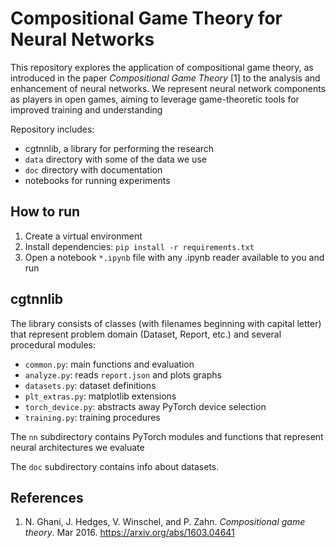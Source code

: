# Compositional Game Theory for Neural Networks

This repository explores the application of compositional game
theory, as introduced in the paper *Compositional Game Theory* [1] to
the analysis and enhancement of neural networks. We represent neural
network components as players in open games, aiming to leverage
game-theoretic tools for improved training and understanding

Repository includes:

- cgtnnlib, a library for performing the research
- `data` directory with some of the data we use
- `doc` directory with documentation
- notebooks for running experiments

## How to run

1. Create a virtual environment
2. Install dependencies: `pip install -r requirements.txt`
3. Open a notebook `*.ipynb` file with any .ipynb reader available to you
   and run

## cgtnnlib

The library consists of classes (with filenames beginning with capital letter)
that represent problem domain (Dataset, Report, etc.) and several procedural
modules:

- `common.py`: main functions and evaluation
- `analyze.py`: reads `report.json` and plots graphs
- `datasets.py`: dataset definitions
- `plt_extras.py`: matplotlib extensions
- `torch_device.py`: abstracts away PyTorch device selection
- `training.py`: training procedures

The `nn` subdirectory contains PyTorch modules and functions that represent
neural architectures we evaluate

The `doc` subdirectory contains info about datasets.

## References

1. N. Ghani, J. Hedges, V. Winschel, and P. Zahn. *Compositional game theory*.
   Mar 2016. https://arxiv.org/abs/1603.04641
